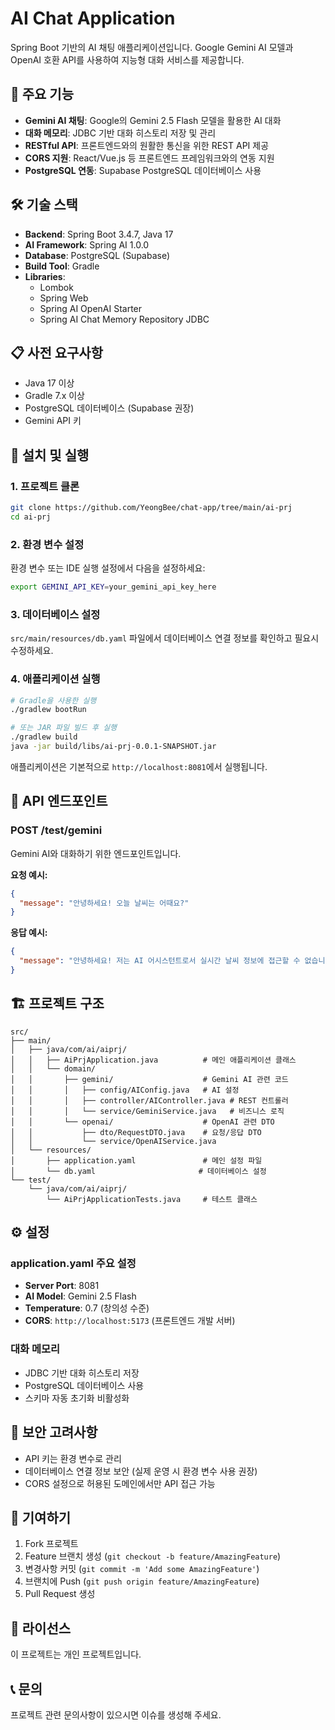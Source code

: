 # AI Chat Application

Spring Boot 기반의 AI 채팅 애플리케이션입니다. Google Gemini AI 모델과 OpenAI 호환 API를 사용하여 지능형 대화 서비스를 제공합니다.

## 🚀 주요 기능

- **Gemini AI 채팅**: Google의 Gemini 2.5 Flash 모델을 활용한 AI 대화
- **대화 메모리**: JDBC 기반 대화 히스토리 저장 및 관리
- **RESTful API**: 프론트엔드와의 원활한 통신을 위한 REST API 제공
- **CORS 지원**: React/Vue.js 등 프론트엔드 프레임워크와의 연동 지원
- **PostgreSQL 연동**: Supabase PostgreSQL 데이터베이스 사용

## 🛠 기술 스택

- **Backend**: Spring Boot 3.4.7, Java 17
- **AI Framework**: Spring AI 1.0.0
- **Database**: PostgreSQL (Supabase)
- **Build Tool**: Gradle
- **Libraries**: 
  - Lombok
  - Spring Web
  - Spring AI OpenAI Starter
  - Spring AI Chat Memory Repository JDBC

## 📋 사전 요구사항

- Java 17 이상
- Gradle 7.x 이상
- PostgreSQL 데이터베이스 (Supabase 권장)
- Gemini API 키

## 🔧 설치 및 실행

### 1. 프로젝트 클론
```bash
git clone https://github.com/YeongBee/chat-app/tree/main/ai-prj
cd ai-prj
```

### 2. 환경 변수 설정
환경 변수 또는 IDE 실행 설정에서 다음을 설정하세요:
```bash
export GEMINI_API_KEY=your_gemini_api_key_here
```

### 3. 데이터베이스 설정
`src/main/resources/db.yaml` 파일에서 데이터베이스 연결 정보를 확인하고 필요시 수정하세요.

### 4. 애플리케이션 실행
```bash
# Gradle을 사용한 실행
./gradlew bootRun

# 또는 JAR 파일 빌드 후 실행
./gradlew build
java -jar build/libs/ai-prj-0.0.1-SNAPSHOT.jar
```

애플리케이션은 기본적으로 `http://localhost:8081`에서 실행됩니다.

## 📡 API 엔드포인트

### POST /test/gemini
Gemini AI와 대화하기 위한 엔드포인트입니다.

**요청 예시:**
```json
{
  "message": "안녕하세요! 오늘 날씨는 어때요?"
}
```

**응답 예시:**
```json
{
  "message": "안녕하세요! 저는 AI 어시스턴트로서 실시간 날씨 정보에 접근할 수 없습니다. 정확한 날씨 정보를 원하시면 기상청이나 날씨 앱을 확인해 보시기 바랍니다."
}
```

## 🏗 프로젝트 구조

```
src/
├── main/
│   ├── java/com/ai/aiprj/
│   │   ├── AiPrjApplication.java          # 메인 애플리케이션 클래스
│   │   └── domain/
│   │       ├── gemini/                    # Gemini AI 관련 코드
│   │       │   ├── config/AIConfig.java   # AI 설정
│   │       │   ├── controller/AIController.java # REST 컨트롤러
│   │       │   └── service/GeminiService.java   # 비즈니스 로직
│   │       └── openai/                    # OpenAI 관련 DTO
│   │           ├── dto/RequestDTO.java    # 요청/응답 DTO
│   │           └── service/OpenAIService.java
│   └── resources/
│       ├── application.yaml               # 메인 설정 파일
│       └── db.yaml                       # 데이터베이스 설정
└── test/
    └── java/com/ai/aiprj/
        └── AiPrjApplicationTests.java     # 테스트 클래스
```

## ⚙️ 설정

### application.yaml 주요 설정
- **Server Port**: 8081
- **AI Model**: Gemini 2.5 Flash
- **Temperature**: 0.7 (창의성 수준)
- **CORS**: `http://localhost:5173` (프론트엔드 개발 서버)

### 대화 메모리
- JDBC 기반 대화 히스토리 저장
- PostgreSQL 데이터베이스 사용
- 스키마 자동 초기화 비활성화

## 🔐 보안 고려사항

- API 키는 환경 변수로 관리
- 데이터베이스 연결 정보 보안 (실제 운영 시 환경 변수 사용 권장)
- CORS 설정으로 허용된 도메인에서만 API 접근 가능

## 🤝 기여하기

1. Fork 프로젝트
2. Feature 브랜치 생성 (`git checkout -b feature/AmazingFeature`)
3. 변경사항 커밋 (`git commit -m 'Add some AmazingFeature'`)
4. 브랜치에 Push (`git push origin feature/AmazingFeature`)
5. Pull Request 생성

## 📝 라이선스

이 프로젝트는 개인 프로젝트입니다.

## 📞 문의

프로젝트 관련 문의사항이 있으시면 이슈를 생성해 주세요.
